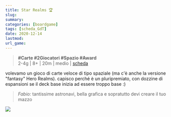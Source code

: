 ```yaml
---
title: Star Realms 🏆
slug: 
summary: 
categories: [boardgame]
tags: [scheda_GdT]
date: 2020-12-14
lastmod: 
url_game: 
---
```

> **#Carte #2Giocatori #Spazio #Award**  
> 2-4g | 8+ | 20m | medio | [scheda](https://www.boardgamegeek.com/boardgame/147020/star-realms)  

volevamo un gioco di carte veloce di tipo spaziale (ma c'è anche la versione "fantasy" Hero Realms).
capisco perché è un pluripremiato, con dozzine di espansioni se il deck base inizia ad essere troppo base :)

> *Fabio:*
> tantissime astronavi, bella grafica e sopratutto devi creare il tuo mazzo

![](img/star_realms.jpg)


